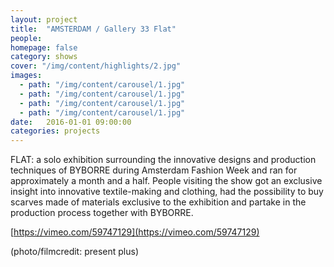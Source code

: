 ```yaml
---
layout: project
title:  "AMSTERDAM / Gallery 33 Flat"
people:
homepage: false
category: shows
cover: "/img/content/highlights/2.jpg"
images:
  - path: "/img/content/carousel/1.jpg"
  - path: "/img/content/carousel/1.jpg"
  - path: "/img/content/carousel/1.jpg"
  - path: "/img/content/carousel/1.jpg"
date:   2016-01-01 09:00:00
categories: projects
---
```


FLAT: a solo exhibition surrounding the innovative designs and production techniques of BYBORRE during Amsterdam Fashion Week and ran for approximately a month and a half. People visiting the show got an exclusive insight into innovative textile-making and clothing, had the possibility to buy scarves made of materials exclusive to the exhibition and partake in the production process together with BYBORRE.

[https://vimeo.com/59747129](https://vimeo.com/59747129)

(photo/filmcredit: present plus)
